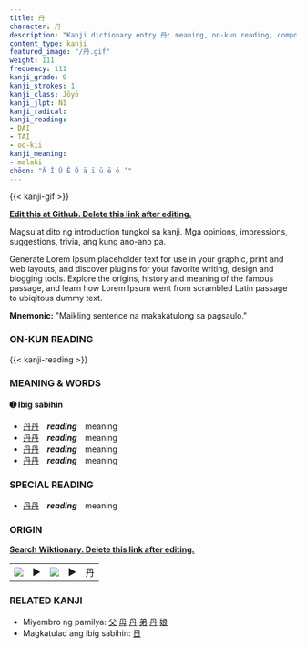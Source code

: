 ```yaml
---
title: 丹
character: 丹
description: "Kanji dictionary entry 丹: meaning, on-kun reading, compounds, origin, related kanji"
content_type: kanji
featured_image: "/丹.gif"
weight: 111
frequency: 111
kanji_grade: 9
kanji_strokes: 1
kanji_class: Jōyō
kanji_jlpt: N1
kanji_radical: 
kanji_reading: 
- DAI
- TAI
- oo-kii
kanji_meaning:
- malaki
chōon: "Ā Ī Ū Ē Ō ā ī ū ē ō ’"
---
```

[//]: # (Don't edit the line below. Kanji animated GIF code is automatically generated.)
{{< kanji-gif >}}

[//]: # (Edit below this line.)

**[Edit this at Github. Delete this link after editing.](https://github.com/tim0g/tim/tree/main/content/kanji/丹/index.md)**

Magsulat dito ng introduction tungkol sa kanji. Mga opinions, impressions, suggestions, trivia, ang kung ano-ano pa.

Generate Lorem Ipsum placeholder text for use in your graphic, print and web layouts, and discover plugins for your favorite writing, design and blogging tools. Explore the origins, history and meaning of the famous passage, and learn how Lorem Ipsum went from scrambled Latin passage to ubiqitous dummy text.
 
**Mnemonic:** "Maikling sentence na makakatulong sa pagsaulo."

### ON-KUN READING

[//]: # (Don't edit the line below. ON-KUN READING code is automatically generated.)
{{< kanji-reading >}}

### MEANING & WORDS

#### ➊ **Ibig sabihin**
  - [丹](../丹)[丹](../丹)　***reading***　meaning
  - [丹](../丹)[丹](../丹)　***reading***　meaning
  - [丹](../丹)[丹](../丹)　***reading***　meaning
  - [丹](../丹)[丹](../丹)　***reading***　meaning

### SPECIAL READING
  - [丹](../丹)[丹](../丹)　***reading***　meaning

### ORIGIN

**[Search Wiktionary. Delete this link after editing.](https://wiktionary.org/wiki/丹)**
<table class="kanji-table"><tr><td>
<img src="60px-丹-bronze.svg.png">
</td><td>▶</td><td>
<img src="60px-丹-oracle.svg.png">
</td><td>▶</td>
<td class="kanji-origin">丹</td>
</tr></table>

### RELATED KANJI
- Miyembro ng pamilya: [父](../父) [母](../母) [丹](../丹) [弟](../弟) [丹](../丹) [娘](../娘)
- Magkatulad ang ibig sabihin: [日](../日)
